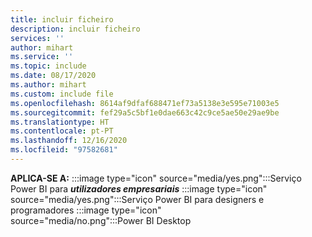 ```yaml
---
title: incluir ficheiro
description: incluir ficheiro
services: ''
author: mihart
ms.service: ''
ms.topic: include
ms.date: 08/17/2020
ms.author: mihart
ms.custom: include file
ms.openlocfilehash: 8614af9dfaf688471ef73a5138e3e595e71003e5
ms.sourcegitcommit: fef29a5c5bf1e0dae663c42c9ce5ae50e29ae9be
ms.translationtype: HT
ms.contentlocale: pt-PT
ms.lasthandoff: 12/16/2020
ms.locfileid: "97582681"
---
```

<Token>**APLICA-SE A:** :::image type="icon" source="media/yes.png":::Serviço Power BI para **_utilizadores empresariais_** :::image type="icon" source="media/yes.png":::Serviço Power BI para designers e programadores :::image type="icon" source="media/no.png":::Power BI Desktop </Token>